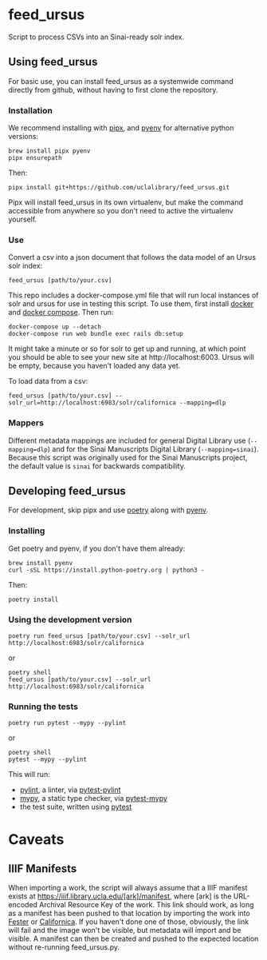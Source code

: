 # feed_ursus
Script to process CSVs into an Sinai-ready solr index.

## Using feed_ursus

For basic use, you can install feed_ursus as a systemwide command directly from github, without having to first clone the repository.

### Installation

We recommend installing with [pipx](https://pipx.pypa.io/), and [pyenv](https://github.com/pyenv/pyenv) for alternative python versions:

```
brew install pipx pyenv
pipx ensurepath
```

Then:

```
pipx install git+https://github.com/uclalibrary/feed_ursus.git
```

Pipx will install feed_ursus in its own virtualenv, but make the command accessible from anywhere so you don't need to active the virtualenv yourself.

### Use

Convert a csv into a json document that follows the data model of an Ursus solr index:

```
feed_ursus [path/to/your.csv]
```

This repo includes a docker-compose.yml file that will run local instances of solr and ursus for use in testing this script. To use them, first install [docker](https://docs.docker.com/install/) and [docker compose](https://docs.docker.com/compose/install/). Then run:

```
docker-compose up --detach
docker-compose run web bundle exec rails db:setup
```

It might take a minute or so for solr to get up and running, at which point you should be able to see your new site at http://localhost:6003. Ursus will be empty, because you haven't loaded any data yet.

To load data from a csv:

```
feed_ursus [path/to/your.csv] --solr_url=http://localhost:6983/solr/californica --mapping=dlp
```

### Mappers

Different metadata mappings are included for general Digital Library use (`--mapping=dlp`) and for the Sinai Manuscripts Digital Library (`--mapping=sinai`). Because this script was originally used for the Sinai Manuscripts project, the default value is `sinai` for backwards compatibility.

## Developing feed_ursus

For development, skip pipx and use [poetry](https://python-poetry.org) along with [pyenv](https://github.com/pyenv/pyenv).

### Installing

Get poetry and pyenv, if you don't have them already:

```
brew install pyenv
curl -sSL https://install.python-poetry.org | python3 -
```

Then:

```
poetry install
```

### Using the development version

```
poetry run feed_ursus [path/to/your.csv] --solr_url http://localhost:6983/solr/californica
```

or

```
poetry shell
feed_ursus [path/to/your.csv] --solr_url http://localhost:6983/solr/californica
```

### Running the tests

```
poetry run pytest --mypy --pylint
```

or

```
poetry shell
pytest --mypy --pylint
```

This will run:
- [pylint](https://www.pylint.org/), a linter, via [pytest-pylint](https://github.com/carsongee/pytest-pylint)
- [mypy](http://mypy-lang.org/), a static type checker, via [pytest-mypy](https://github.com/dbader/pytest-mypy/)
- the test suite, written using [pytest](https://docs.pytest.org/en/latest/)

# Caveats

## IIIF Manifests

When importing a work, the script will always assume that a IIIF manifest exists at https://iiif.library.ucla.edu/[ark]/manifest, where [ark] is the URL-encoded Archival Resource Key of the work. This link should work, as long as a manifest has been pushed to that location by importing the work into [Fester](https://github.com/UCLALibrary/fester) or [Californica](https://github.com/UCLALibrary/californica). If you haven't done one of those, obviously, the link will fail and the image won't be visible, but metadata will import and be visible. A manifest can then be created and pushed to the expected location without re-running feed_ursus.py.
